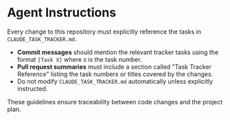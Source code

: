 # Agent Instructions

Every change to this repository must explicitly reference the tasks in `CLAUDE_TASK_TRACKER.md`.

- **Commit messages** should mention the relevant tracker tasks using the format `[Task X]` where `X` is the task number.
- **Pull request summaries** must include a section called "Task Tracker Reference" listing the task numbers or titles covered by the changes.
- Do not modify `CLAUDE_TASK_TRACKER.md` automatically unless explicitly instructed.

These guidelines ensure traceability between code changes and the project plan.
